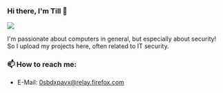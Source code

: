 ### Hi there, I'm Till 👋

<img src="https://github-readme-stats.vercel.app/api?username=tillstud&show_icons=true&theme=dark&hide_border=true" />

I'm passionate about computers in general, but especially about security!\
So I upload my projects here, often related to IT security.

### 📫 How to reach me:
  - E-Mail: 0sbdxpavx@relay.firefox.com


<!--
- 👯 I’m looking to collaborate on ...
- 🤔 I’m looking for help with ...
- 💬 Ask me about ...
- ⚡ Fun fact: ... 
-->

